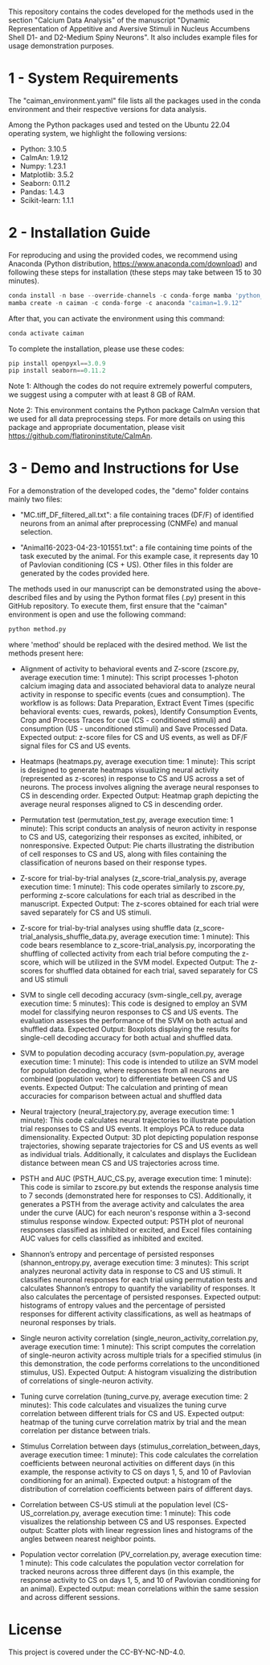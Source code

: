 This repository contains the codes developed for the methods used in the section "Calcium Data Analysis" of the manuscript "Dynamic Representation of Appetitive and Aversive Stimuli in Nucleus Accumbens Shell D1- and D2-Medium Spiny Neurons". It also includes example files for usage demonstration purposes.

# 1 - System Requirements
The "caiman_environment.yaml" file lists all the packages used in the conda environment and their respective versions for data analysis.

Among the Python packages used and tested on the Ubuntu 22.04 operating system, we highlight the following versions:

+ Python: 3.10.5
+ CaImAn: 1.9.12
+ Numpy: 1.23.1
+ Matplotlib: 3.5.2
+ Seaborn: 0.11.2
+ Pandas: 1.4.3
+ Scikit-learn: 1.1.1

# 2 - Installation Guide
For reproducing and using the provided codes, we recommend using Anaconda (Python distribution, https://www.anaconda.com/download) and following these steps for installation (these steps may take between 15 to 30 minutes).

```python
conda install -n base --override-channels -c conda-forge mamba 'python_abi=*=*cp*'
mamba create -n caiman -c conda-forge -c anaconda "caiman=1.9.12"
```

After that, you can activate the environment using this command:

```python
conda activate caiman
```
To complete the installation, please use these codes:

```python
pip install openpyxl==3.0.9
pip install seaborn==0.11.2
```

Note 1: Although the codes do not require extremely powerful computers, we suggest using a computer with at least 8 GB of RAM.

Note 2: This environment contains the Python package CaImAn version that we used for all data preprocessing steps. For more details on using this package and appropriate documentation, please visit https://github.com/flatironinstitute/CaImAn.

# 3 - Demo and Instructions for Use
For a demonstration of the developed codes, the "demo" folder contains mainly two files:

+ "MC.tiff_DF_filtered_all.txt": a file containing traces (DF/F) of identified neurons from an animal after preprocessing (CNMFe) and manual selection.

+ "Animal16-2023-04-23-101551.txt": a file containing time points of the task executed by the animal. For this example case, it represents day 10 of Pavlovian conditioning (CS + US).
Other files in this folder are generated by the codes provided here.

The methods used in our manuscript can be demonstrated using the above-described files and by using the Python format files (.py) present in this GitHub repository. To execute them, first ensure that the "caiman" environment is open and use the following command:

```python
python method.py
```
where 'method' should be replaced with the desired method. We list the methods present here:

+ Alignment of activity to behavioral events and Z-score (zscore.py, average execution time: 1 minute): This script processes 1-photon calcium imaging data and associated behavioral data to analyze neural activity in response to specific events (cues and consumption). The workflow is as follows: Data Preparation, Extract Event Times (specific behavioral events: cues, rewards, pokes), Identify Consumption Events, Crop and Process Traces for cue (CS - conditioned stimuli) and consumption (US - unconditioned stimuli) and Save Processed Data. Expected output: z-score files for CS and US events, as well as DF/F signal files for CS and US events.

+ Heatmaps (heatmaps.py, average execution time: 1 minute): This script is designed to generate heatmaps visualizing neural activity (represented as z-scores) in response to CS and US across a set of neurons. The process involves aligning the average neural responses to CS in descending order. Expected Output: Heatmap graph depicting the average neural responses aligned to CS in descending order.

+ Permutation test (permutation_test.py, average execution time: 1 minute): This script conducts an analysis of neuron activity in response to CS and US, categorizing their responses as excited, inhibited, or nonresponsive. Expected Output: Pie charts illustrating the distribution of cell responses to CS and US, along with files containing the classification of neurons based on their response types.

+ Z-score for trial-by-trial analyses (z_score-trial_analysis.py, average execution time: 1 minute): This code operates similarly to zscore.py, performing z-score calculations for each trial as described in the manuscript. Expected Output: The z-scores obtained for each trial were saved separately for CS and US stimuli.

+ Z-score for trial-by-trial analyses using shuffle data (z_score-trial_analysis_shuffle_data.py, average execution time: 1 minute): This code bears resemblance to z_score-trial_analysis.py, incorporating the shuffling of collected activity from each trial before computing the z-score, which will be utilized in the SVM model. Expected Output: The z-scores for shuffled data obtained for each trial, saved separately for CS and US stimuli

+ SVM to single cell decoding accuracy (svm-single_cell.py, average execution time: 5 minutes): This code is designed to employ an SVM model for classifying neuron responses to CS and US events. The evaluation assesses the performance of the SVM on both actual and shuffled data. Expected Output: Boxplots displaying the results for single-cell decoding accuracy for both actual and shuffled data.

+ SVM to population decoding accuracy (svm-population.py, average execution time: 1 minute): This code is intended to utilize an SVM model for population decoding, where responses from all neurons are combined (population vector) to differentiate between CS and US events. Expected Output: The calculation and printing of mean accuracies for comparison between actual and shuffled data

+ Neural trajectory (neural_trajectory.py, average execution time: 1 minute): This code calculates neural trajectories to illustrate population trial responses to CS and US events. It employs PCA to reduce data dimensionality. Expected Output: 3D plot depicting population response trajectories, showing separate trajectories for CS and US events as well as individual trials. Additionally, it calculates and displays the Euclidean distance between mean CS and US trajectories across time.

+ PSTH and AUC (PSTH_AUC_CS.py, average execution time: 1 minute): This code is similar to zscore.py but extends the response analysis time to 7 seconds (demonstrated here for responses to CS). Additionally, it generates a PSTH from the average activity and calculates the area under the curve (AUC) for each neuron's response within a 3-second stimulus response window. Expected output: PSTH plot of neuronal responses classified as inhibited or excited, and Excel files containing AUC values for cells classified as inhibited and excited.

+ Shannon’s entropy and percentage of persisted responses (shannon_entropy.py, average execution time: 3 minutes): This script analyzes neuronal activity data in response to CS and US stimuli. It classifies neuronal responses for each trial using permutation tests and calculates Shannon’s entropy to quantify the variability of responses. It also calculates the percentage of persisted responses. Expected output: histograms of entropy values and the percentage of persisted responses for different activity classifications, as well as heatmaps of neuronal responses by trials.

+ Single neuron activity correlation (single_neuron_activity_correlation.py, average execution time: 1 minute): This script computes the correlation of single-neuron activity across multiple trials for a specified stimulus (in this demonstration, the code performs correlations to the unconditioned stimulus, US). Expected Output: A histogram visualizing the distribution of correlations of single-neuron activity.

+ Tuning curve correlation (tuning_curve.py, average execution time: 2 minutes): This code calculates and visualizes the tuning curve correlation between different trials for CS and US. Expected output: heatmap of the tuning curve correlation matrix by trial and the mean correlation per distance between trials.
  
+ Stimulus Correlation between days (stimulus_correlation_between_days, average execution timee: 1 minute): This code calculates the correlation coefficients between neuronal activities on different days (in this example, the response activity to CS on days 1, 5, and 10 of Pavlovian conditioning for an animal). Expected output: a histogram of the distribution of correlation coefficients between pairs of different days.
  
+ Correlation between CS-US stimuli at the population level (CS-US_correlation.py, average execution time: 1 minute): This code visualizes the relationship between CS and US responses. Expected output: Scatter plots with linear regression lines and histograms of the angles between nearest neighbor points.

+ Population vector correlation (PV_correlation.py, average execution time: 1 minute): This code calculates the population vector correlation for tracked neurons across three different days (in this example, the response activity to CS on days 1, 5, and 10 of Pavlovian conditioning for an animal). Expected output: mean correlations within the same session and across different sessions.


# License
This project is covered under the CC-BY-NC-ND-4.0.
